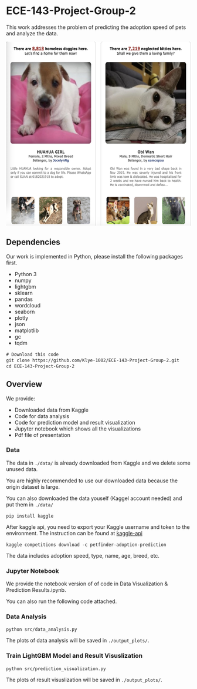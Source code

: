 # ECE-143-Project-Group-2

This work addresses the problem of predicting the adoption speed of pets and analyze the data.
<br>
<p align="center">
    <img src='summary.jpg' height="500" >
</p>

## Dependencies
Our work is implemented in Python, please install the following packages first.

- Python 3
- numpy
- lightgbm
- sklearn
- pandas
- wordcloud
- seaborn
- plotly
- json
- matplotlib
- gc
- tqdm


```shell
# Download this code
git clone https://github.com/Klye-1002/ECE-143-Project-Group-2.git
cd ECE-143-Project-Group-2
```
## Overview
We provide:
- Downloaded data from Kaggle
- Code for data analysis
- Code for prediction model and result visualization
- Jupyter notebook which shows all the visualizations
- Pdf file of presentation

### Data
The data in `./data/` is already downloaded from Kaggle and we delete some unused data.

You are highly recommended to use our downloaded data because the origin dataset is large.

You can also downloaded the data youself (Kaggel account needed) and put them in `./data/`
```shell
pip install kaggle
```
After kaggle api, you need to export your Kaggle username and token to the environment.
The instruction can be found at [kaggle-api](https://github.com/Kaggle/kaggle-api)
```shell
kaggle competitions download -c petfinder-adoption-prediction
```
The data includes adoption speed, type, name, age, breed, etc.

### Jupyter Notebook
We provide the notebook version of of code in Data Visualization & Prediction Results.ipynb.

You can also run the following code attached.

### Data Analysis
```shell
python src/data_analysis.py
```
The plots of data analysis will be saved in `./output_plots/`.


### Train LightGBM Model and Result Visuslization
```shell
python src/prediction_visualization.py
```
The plots of result visuslization will be saved in `./output_plots/`.

